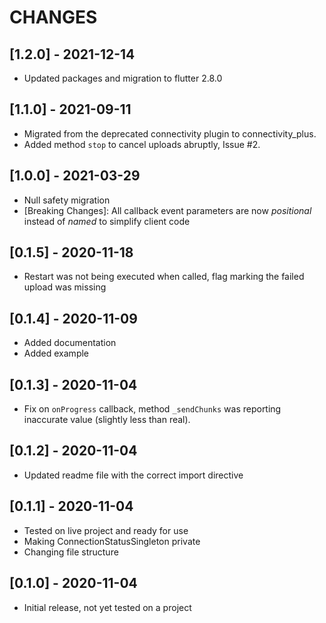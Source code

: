 # CHANGES

## [1.2.0] - 2021-12-14

* Updated packages and migration to flutter 2.8.0

## [1.1.0] - 2021-09-11

* Migrated from the deprecated connectivity plugin to connectivity_plus.
* Added method `stop` to cancel uploads abruptly, Issue #2.

## [1.0.0] - 2021-03-29

* Null safety migration
* [Breaking Changes]: All callback event parameters are now _positional_ instead of _named_ to simplify client code

## [0.1.5] - 2020-11-18

* Restart was not being executed when called, flag marking the failed upload was missing

## [0.1.4] - 2020-11-09

* Added documentation
* Added example

## [0.1.3] - 2020-11-04

* Fix on `onProgress` callback, method `_sendChunks` was reporting inaccurate value (slightly less than real).

## [0.1.2] - 2020-11-04

* Updated readme file with the correct import directive

## [0.1.1] - 2020-11-04

* Tested on live project and ready for use
* Making ConnectionStatusSingleton private
* Changing file structure

## [0.1.0] - 2020-11-04

* Initial release, not yet tested on a project
